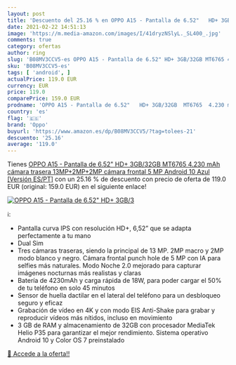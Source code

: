 ```yaml
---
layout: post
title: 'Descuento del 25.16 % en OPPO A15 - Pantalla de 6.52"   HD+ 3GB/3'
date: 2021-02-22 14:51:13
image: 'https://m.media-amazon.com/images/I/41dryzNSlyL._SL400_.jpg'
comments: true
category: ofertas
author: ring
slug: 'B08MV3CCV5-es OPPO A15 - Pantalla de 6.52" HD+ 3GB/32GB MT6765 4.230 mAh...'
sku: 'B08MV3CCV5-es'
tags: [ 'android', ]
actualPrice: 119.0 EUR
currency: EUR
price: 119.0
comparePrice: 159.0 EUR
prodname: 'OPPO A15 - Pantalla de 6.52"   HD+ 3GB/32GB  MT6765  4.230 mAh  cámara trasera 13MP+2MP+2MP  cámara frontal 5 MP  Android 10  Azul [Versión ES/PT]'
country: 'es'
flag: '🇪🇸'
brand: 'Oppo'
buyurl: 'https://www.amazon.es/dp/B08MV3CCV5/?tag=tolees-21'
descuento: '25.16'
average: '119.0'
---
```


Tienes [OPPO A15 - Pantalla de 6.52"   HD+ 3GB/32GB  MT6765  4.230 mAh  cámara trasera 13MP+2MP+2MP  cámara frontal 5 MP  Android 10  Azul [Versión ES/PT]](https://www.amazon.es/dp/B08MV3CCV5/?tag=tolees-21) con un 25.16 % de descuento con precio de oferta de 119.0 EUR (original: 159.0 EUR) en el siguiente enlace!

[![OPPO A15 - Pantalla de 6.52"   HD+ 3GB/3](https://m.media-amazon.com/images/I/41dryzNSlyL._SL400_.jpg)](https://www.amazon.es/dp/B08MV3CCV5/?tag=tolees-21)

ℹ️:

- Pantalla curva IPS con resolución HD+, 6,52” que se adapta perfectamente a tu mano
- Dual Sim
- Tres cámaras traseras, siendo la principal de 13 MP. 2MP macro y 2MP modo blanco y negro. Cámara frontal punch hole de 5 MP con IA para selfies más naturales. Modo Noche 2.0 mejorado para capturar imágenes nocturnas más realistas y claras
- Batería de 4230mAh y carga rápida de 18W, para poder cargar el 50% de tu teléfono en solo 45 minutos
- Sensor de huella dactilar en el lateral del teléfono para un desbloqueo seguro y eficaz
- Grabación de vídeo en 4K y con modo EIS Anti-Shake para grabar y reproducir vídeos más nítidos, incluso en movimiento
- 3 GB de RAM y almacenamiento de 32GB con procesador MediaTek Helio P35 para garantizar el mejor rendimiento. Sistema operativo Android 10 y Color OS 7 preinstalado

[🛒 Accede a la oferta!!](https://www.amazon.es/dp/B08MV3CCV5/?tag=tolees-21)
